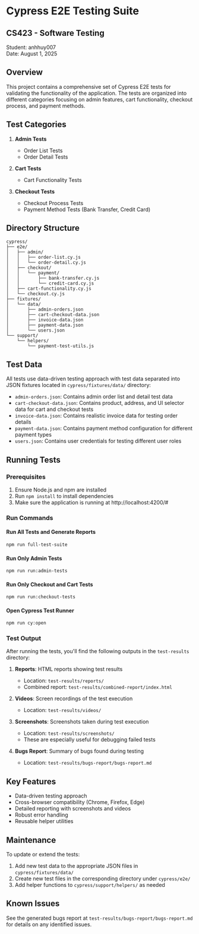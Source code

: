 # Cypress E2E Testing Suite

## CS423 - Software Testing
Student: anhhuy007  
Date: August 1, 2025

## Overview
This project contains a comprehensive set of Cypress E2E tests for validating the functionality of the application. The tests are organized into different categories focusing on admin features, cart functionality, checkout process, and payment methods.

## Test Categories
1. **Admin Tests**
   - Order List Tests
   - Order Detail Tests

2. **Cart Tests**
   - Cart Functionality Tests

3. **Checkout Tests**
   - Checkout Process Tests
   - Payment Method Tests (Bank Transfer, Credit Card)

## Directory Structure
```
cypress/
├── e2e/
│   ├── admin/
│   │   ├── order-list.cy.js
│   │   └── order-detail.cy.js
│   ├── checkout/
│   │   └── payment/
│   │       ├── bank-transfer.cy.js
│   │       └── credit-card.cy.js
│   ├── cart-functionality.cy.js
│   └── checkout.cy.js
├── fixtures/
│   └── data/
│       ├── admin-orders.json
│       ├── cart-checkout-data.json
│       ├── invoice-data.json
│       ├── payment-data.json
│       └── users.json
└── support/
    └── helpers/
        └── payment-test-utils.js
```

## Test Data
All tests use data-driven testing approach with test data separated into JSON fixtures located in `cypress/fixtures/data/` directory:

- `admin-orders.json`: Contains admin order list and detail test data
- `cart-checkout-data.json`: Contains product, address, and UI selector data for cart and checkout tests
- `invoice-data.json`: Contains realistic invoice data for testing order details
- `payment-data.json`: Contains payment method configuration for different payment types
- `users.json`: Contains user credentials for testing different user roles

## Running Tests

### Prerequisites
1. Ensure Node.js and npm are installed
2. Run `npm install` to install dependencies
3. Make sure the application is running at http://localhost:4200/#

### Run Commands

#### Run All Tests and Generate Reports
```bash
npm run full-test-suite
```

#### Run Only Admin Tests
```bash
npm run run:admin-tests
```

#### Run Only Checkout and Cart Tests
```bash
npm run run:checkout-tests
```

#### Open Cypress Test Runner
```bash
npm run cy:open
```

### Test Output

After running the tests, you'll find the following outputs in the `test-results` directory:

1. **Reports**: HTML reports showing test results
   - Location: `test-results/reports/`
   - Combined report: `test-results/combined-report/index.html`

2. **Videos**: Screen recordings of the test execution
   - Location: `test-results/videos/`

3. **Screenshots**: Screenshots taken during test execution
   - Location: `test-results/screenshots/`
   - These are especially useful for debugging failed tests

4. **Bugs Report**: Summary of bugs found during testing
   - Location: `test-results/bugs-report/bugs-report.md`

## Key Features
- Data-driven testing approach
- Cross-browser compatibility (Chrome, Firefox, Edge)
- Detailed reporting with screenshots and videos
- Robust error handling
- Reusable helper utilities

## Maintenance
To update or extend the tests:

1. Add new test data to the appropriate JSON files in `cypress/fixtures/data/`
2. Create new test files in the corresponding directory under `cypress/e2e/`
3. Add helper functions to `cypress/support/helpers/` as needed

## Known Issues
See the generated bugs report at `test-results/bugs-report/bugs-report.md` for details on any identified issues.

